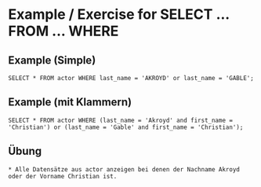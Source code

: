 # Example / Exercise for SELECT ... FROM ... WHERE 

## Example (Simple)

```
SELECT * FROM actor WHERE last_name = 'AKROYD' or last_name = 'GABLE';

```

## Example (mit Klammern) 

```
SELECT * FROM actor WHERE (last_name = 'Akroyd' and first_name = 'Christian') or (last_name = 'Gable' and first_name = 'Christian');
```

## Übung 

```
* Alle Datensätze aus actor anzeigen bei denen der Nachname Akroyd oder der Vorname Christian ist.


```
